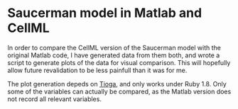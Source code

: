 Saucerman model in Matlab and CellML
====================================

In order to compare the CellML version of the Saucerman model with the original Matlab code, I have generated data from them both, and wrote a script to generate plots of the data for visual comparison. This will hopefully allow future revalidation to be less painfull than it was for me.

The plot generation depeds on [Tioga](http://www.kitp.ucsb.edu/~paxton/tioga.html), and only works under Ruby 1.8. Only some of the variables can actually be compared, as the Matlab version does not record all relevant variables.
